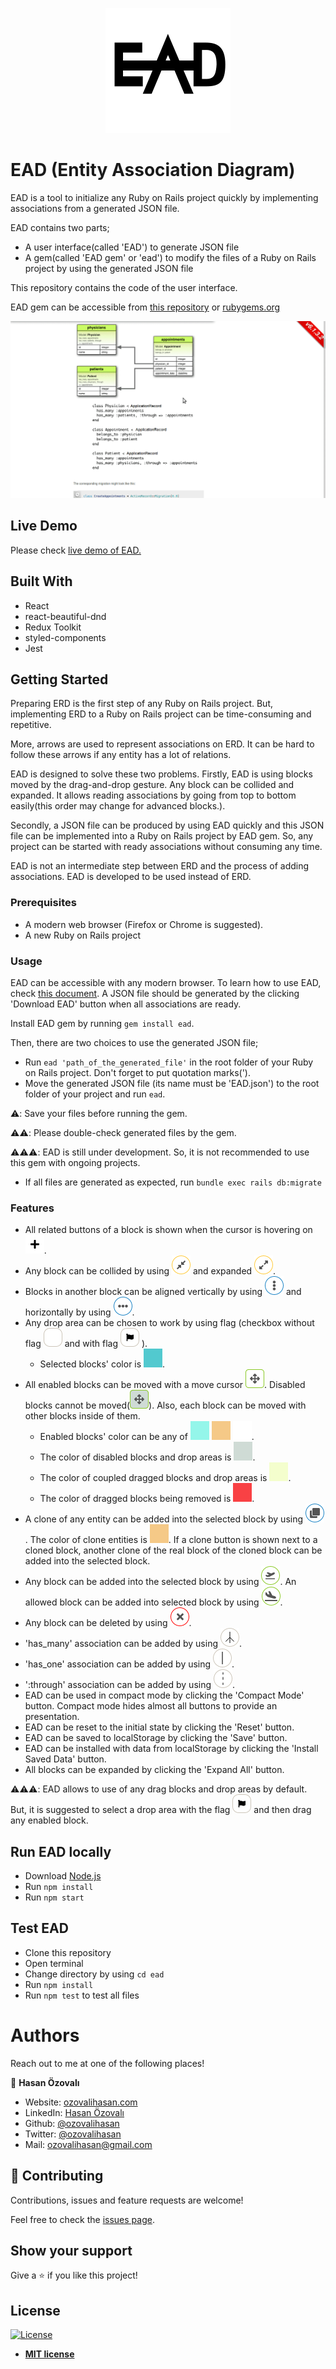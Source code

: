 <p align="center">
  <img src="./documents/images/ead-logo.svg" alt="EAD Logo"/>
</p>

# EAD (Entity Association Diagram)

EAD is a tool to initialize any Ruby on Rails project quickly by implementing associations from a generated JSON file.

EAD contains two parts;

- A user interface(called 'EAD') to generate JSON file
- A gem(called 'EAD gem' or 'ead') to modify the files of a Ruby on Rails project by using the generated JSON file

This repository contains the code of the user interface.

EAD gem can be accessible from [this repository](https://github.com/ozovalihasan/ead-g) or [rubygems.org](https://rubygems.org/gems/ead) 

![project-gif](./documents/images/project.gif)

## Live Demo

Please check [live demo of EAD.](https://ead.ozovalihasan.com/)

## Built With

- React
- react-beautiful-dnd
- Redux Toolkit
- styled-components
- Jest

## Getting Started

Preparing ERD is the first step of any Ruby on Rails project. But, implementing ERD to a Ruby on Rails project can be time-consuming and repetitive. 

More, arrows are used to represent associations on ERD. It can be hard to follow these arrows if any entity has a lot of relations.

EAD is designed to solve these two problems. Firstly, EAD is using blocks moved by the drag-and-drop gesture. Any block can be collided and expanded. It allows reading associations by going from top to bottom easily(this order may change for advanced blocks.).

Secondly, a JSON file can be produced by using EAD quickly and this JSON file can be implemented into a Ruby on Rails project by EAD gem. So, any project can be started with ready associations without consuming any time.

EAD is not an intermediate step between ERD and the process of adding associations. EAD is developed to be used instead of ERD.
### Prerequisites

- A modern web browser (Firefox or Chrome is suggested).
- A new Ruby on Rails project

### Usage

EAD can be accessible with any modern browser. To learn how to use EAD, check [this document](./documents/how-to-use.md). A JSON file should be generated by the clicking 'Download EAD' button when all associations are ready. 

Install EAD gem by running `gem install ead`.

Then, there are two choices to use the generated JSON file;
- Run `ead 'path_of_the_generated_file'` in the root folder of your Ruby on Rails project. Don't forget to put quotation marks(').
- Move the generated JSON file (its name must be 'EAD.json') to the root folder of your project and run `ead`. 

⚠️: Save your files before running the gem.

⚠️⚠️: Please double-check generated files by the gem.

⚠️⚠️⚠️: EAD is still under development. So, it is not recommended to use this gem with ongoing projects. 


- If all files are generated as expected, run `bundle exec rails db:migrate`

### Features

- All related buttons of a block is shown when the cursor is hovering on ![plus](./documents/images/plus.png).
- Any block can be collided by using ![collide button](./documents/images/collide.png) and expanded ![expand button](./documents/images/expand.png).
- Blocks in another block can be aligned vertically by using ![vertical button](./documents/images/align-vertical.png) and horizontally by using ![horizontal button](./documents/images/align-horizontal.png).
- Any drop area can be chosen to work by using flag (checkbox without flag ![flag-uncheck](./documents/images/flag-uncheck.png) and with flag ![flag-check](./documents/images/flag-check.png) ).
  * Selected blocks' color is ![blue-selected](./documents/images/blue-selected.png).
- All enabled blocks can be moved with a move cursor ![move-enable](./documents/images/move-enable.png). Disabled blocks cannot be moved(![move-disable](./documents/images/move-disable.png)). Also, each block can be moved with other blocks inside of them.
  * Enabled blocks' color can be any of ![blue-1](./documents/images/blue-1.png) ![orange](./documents/images/orange.png) ![white](./documents/images/white.png).
  * The color of disabled blocks and drop areas is ![gray](./documents/images/gray.png).
  * The color of coupled dragged blocks and drop areas is ![yellow](./documents/images/yellow.png).
  * The color of dragged blocks being removed is ![red](./documents/images/red.png).
- A clone of any entity can be added into the selected block by using ![clone](./documents/images/clone.png). The color of clone entities is ![orange](./documents/images/orange.png). If a clone button is shown next to a cloned block, another clone of the real block of the cloned block can be added into the selected block.
- Any block can be added into the selected block by using ![departure](./documents/images/departure.png). An allowed block can be added into selected block by using ![arrival](./documents/images/arrival.png).
- Any block can be deleted by using ![delete](./documents/images/delete.png).
- 'has_many' association can be added by using ![has_many](./documents/images/has_many.png).
- 'has_one' association can be added by using ![has_one](./documents/images/has_one.png).
- ':through' association can be added by using ![through](./documents/images/through.png).
- EAD can be used in compact mode by clicking the 'Compact Mode' button. Compact mode hides almost all buttons to provide an presentation.
- EAD can be reset to the initial state by clicking the 'Reset' button.
- EAD can be saved to localStorage by clicking the 'Save' button.
- EAD can be installed with data from localStorage by clicking the 'Install Saved Data' button.
- All blocks can be expanded by clicking the 'Expand All' button.

⚠️⚠️⚠️: EAD allows to use of any drag blocks and drop areas by default. But, it is suggested to select a drop area with the flag ![flag-check](./documents/images/flag-check.png) and then drag any enabled block.

## Run EAD locally

- Download [Node.js](https://nodejs.org/en/download/)
- Run `npm install`
- Run `npm start`

## Test EAD

- Clone this repository
- Open terminal
- Change directory by using `cd ead`
- Run `npm install`
- Run `npm test` to test all files

# Authors

Reach out to me at one of the following places!

👤 **Hasan Özovalı**

- Website: [ozovalihasan.com](https://www.ozovalihasan.com/)
- LinkedIn: [Hasan Özovalı](https://www.linkedin.com/in/hasan-ozovali/)
- Github: [@ozovalihasan](https://github.com/ozovalihasan)
- Twitter: [@ozovalihasan](https://twitter.com/ozovalihasan)
- Mail: [ozovalihasan@gmail.com](mailto:ozovalihasan@gmail.com)


## 🤝 Contributing

Contributions, issues and feature requests are welcome! 

Feel free to check the [issues page](https://github.com/ozovalihasan/ead/issues).

## Show your support

Give a ⭐️ if you like this project!

## License

[![License](http://img.shields.io/:license-mit-blue.svg?style=flat-square)](http://badges.mit-license.org)

- **[MIT license](http://opensource.org/licenses/mit-license.php)**
 